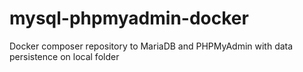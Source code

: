 # mysql-phpmyadmin-docker
Docker composer repository to MariaDB and PHPMyAdmin with data persistence on local folder
